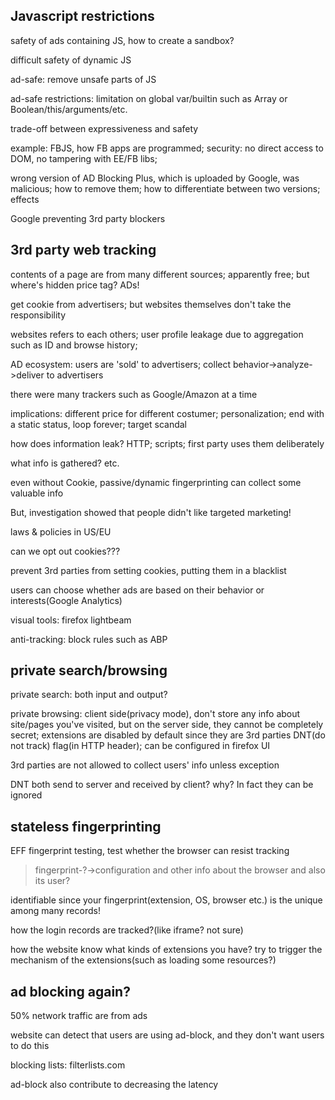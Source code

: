 ## Javascript restrictions

safety of ads containing JS, how to create a sandbox?

difficult safety of dynamic JS

ad-safe: remove unsafe parts of JS

ad-safe restrictions: limitation on global var/builtin such as Array or Boolean/this/arguments/etc.

trade-off between expressiveness and safety

example: FBJS, how FB apps are programmed; security: no direct access to DOM, no tampering with EE/FB libs;

wrong version of AD Blocking Plus, which is uploaded by Google, was malicious; how to remove them; how to differentiate between two versions; effects

Google preventing 3rd party blockers

## 3rd party web tracking

contents of a page are from many different sources; apparently free; but where's hidden price tag? ADs!

get cookie from advertisers; but websites themselves don't take the responsibility

websites refers to each others; user profile leakage due to aggregation such as ID and browse history; 

AD ecosystem: users are 'sold' to advertisers; collect behavior->analyze->deliver to advertisers

there were many trackers such as Google/Amazon at a time

implications: different price for different costumer; personalization; end with a static status, loop forever; target scandal

how does information leak? HTTP; scripts; first party uses them deliberately

what info is gathered? etc.

even without Cookie, passive/dynamic fingerprinting can collect some valuable info

But, investigation showed that people didn't like targeted marketing!

laws & policies in US/EU

can we opt out cookies???

prevent 3rd parties from setting cookies, putting them in a blacklist

users can choose whether ads are based on their behavior or interests(Google Analytics)

visual tools: firefox lightbeam

anti-tracking: block rules such as ABP

## private search/browsing

private search: both input and output?

private browsing: client side(privacy mode), don't store any info about site/pages you've visited, but on the server side, they cannot be completely secret; extensions are disabled by default since they are 3rd parties
DNT(do not track) flag(in HTTP header); can be configured in firefox UI

3rd parties are not allowed to collect users' info unless exception

DNT both send to server and received by client? why? In fact they can be ignored

## stateless fingerprinting

EFF fingerprint testing, test whether the browser can resist tracking

> fingerprint-?->configuration and other info about the browser and also its user?

identifiable since your fingerprint(extension, OS, browser etc.) is the unique among many records!

how the login records are tracked?(like iframe? not sure)

how the website know what kinds of extensions you have? try to trigger the mechanism of the extensions(such as loading some resources?)

## ad blocking again?

50% network traffic are from ads

website can detect that users are using ad-block, and they don't want users to do this

blocking lists: filterlists.com

ad-block also contribute to decreasing the latency

